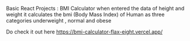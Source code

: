 Basic React Projects :
    BMI Calculator
    when entered the data of height and weight it calculates the bmi (Body Mass Index) of Human 
    as three categories 
    underweight , normal and obese

Do check it out here
https://bmi-calculator-flax-eight.vercel.app/
